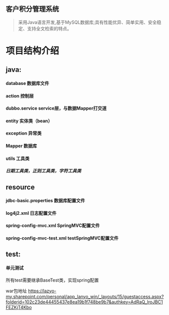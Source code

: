 ## 客户积分管理系统


> 采用Java语言开发,基于MySQL数据库;具有性能优异、简单实用、安全稳定、支持全文检索的特点。

# 项目结构介绍
## java:
#### database 数据库文件
#### action 控制层
#### dubbo.service service层，与数据Mapper打交道
#### entity 实体类（bean）
#### exception 异常类
#### Mapper 数据库
#### utils 工具类
##### 日期工具类，正则工具类，字符工具类

## resource
 #### jdbc-basic.properties 数据库配置文件
 #### log4j2.xml 日志配置文件
 #### spring-config-mvc.xml SpringMVC配置文件
 #### spring-config-mvc-test.xml testSpringMVC配置文件
 
## test:
  #### 单元测试
 
  所有test需要继承BaseTest类，实现spring配置


war包地址
https://lazyo-my.sharepoint.com/personal/app_lanyo_win/_layouts/15/guestaccess.aspx?folderid=102c23de44455437e8ea19b1f748be9b7&authkey=AdRaQ_lroJBC1FEZKjT4Kbo